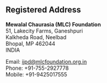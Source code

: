## Registered Address

**Mewalal Chaurasia (MLC) Foundation** <br>
51, Lakecity Farms, Ganeshpuri <br>
Kalkheda Road, Neelbad <br>
Bhopal, MP 462044 <br>
INDIA <br>

Email: <ijpd@mlcfoundation.org.in> <br>
Phone: +91-755-2927778 <br>
Mobile: +91-9425017555



